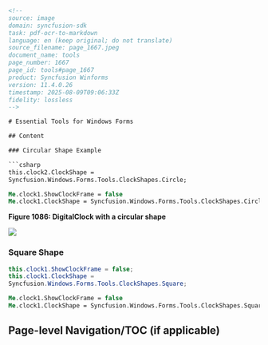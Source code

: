 ```html
<!-- 
source: image
domain: syncfusion-sdk
task: pdf-ocr-to-markdown
language: en (keep original; do not translate)
source_filename: page_1667.jpeg
document_name: tools
page_number: 1667
page_id: tools#page_1667
product: Syncfusion Winforms
version: 11.4.0.26
timestamp: 2025-08-09T09:06:33Z
fidelity: lossless
-->

# Essential Tools for Windows Forms

## Content

### Circular Shape Example

```csharp
this.clock2.ClockShape = 
Syncfusion.Windows.Forms.Tools.ClockShapes.Circle;
```

```vb
Me.clock1.ShowClockFrame = false
Me.clock1.ClockShape = Syncfusion.Windows.Forms.Tools.ClockShapes.Circle
```

**Figure 1086: DigitalClock with a circular shape**

![](https://via.placeholder.com/830x830.png?text=DigitalClock+with+a+circular+shape+Figure+1086)

### Square Shape

```csharp
this.clock1.ShowClockFrame = false;
this.clock1.ClockShape = 
Syncfusion.Windows.Forms.Tools.ClockShapes.Square;
```

```vb
Me.clock1.ShowClockFrame = false
Me.clock1.ClockShape = Syncfusion.Windows.Forms.Tools.ClockShapes.Square
```

## Page-level Navigation/TOC (if applicable)

<!-- 
tags: [Syncfusion, Windows Forms, DigitalClock, CircularShape, SquareShape, ClockShape, ClockShapes] 
keywords: [DigitalClock, Circular, Square, Shape, ShowClockFrame, ClockShape, ClockShapes, Circle, Square]
 -->
```